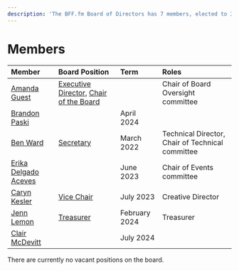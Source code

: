 ```yaml
---
description: 'The BFF.fm Board of Directors has 7 members, elected to 3 year terms.'
---
```


# Members

| Member | Board Position | Term | Roles |
| :--- | :--- | :--- | :--- |
| [Amanda Guest](people/amanda-guest.md) | [Executive Director](roles/executive-director.md), [Chair of the Board](roles/chair.md) |  | Chair of Board Oversight committee |
| [Brandon Paski](people/brandon-paski.md) |  | April 2024 |  |
| [Ben Ward](people/ben-ward.md) | [Secretary](roles/secretary.md) | March 2022 | Technical Director, Chair of Technical committee |
| [Erika Delgado Aceves](people/erika-delgado-aceves.md) |  | June 2023 | Chair of Events committee |
| [Caryn Kesler](people/caryn-kesler.md) | [Vice Chair](roles/vice-chair.md) | July 2023 | Creative Director |
| [Jenn Lemon](people/jenn-lemon.md) | [Treasurer](roles/treasurer.md) | February 2024 | Treasurer |
| [Clair McDevitt](people/clair-mcdevitt.md) |  | July 2024 |  |

There are currently no vacant positions on the board.

